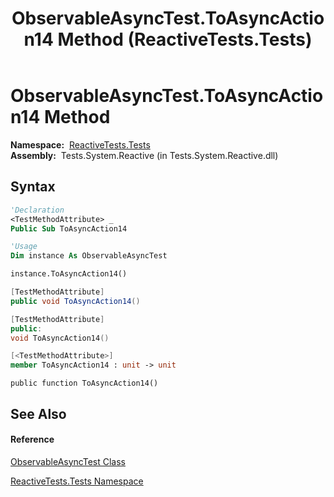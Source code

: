 ﻿---
title: ObservableAsyncTest.ToAsyncAction14 Method  (ReactiveTests.Tests)
TOCTitle: ToAsyncAction14 Method
ms:assetid: M:ReactiveTests.Tests.ObservableAsyncTest.ToAsyncAction14
ms:mtpsurl: https://msdn.microsoft.com/en-us/library/reactivetests.tests.observableasynctest.toasyncaction14(v=VS.103)
ms:contentKeyID: 36620288
ms.date: 06/28/2011
mtps_version: v=VS.103
f1_keywords:
- ReactiveTests.Tests.ObservableAsyncTest.ToAsyncAction14
dev_langs:
- CSharp
- JScript
- VB
- FSharp
- c++
---

# ObservableAsyncTest.ToAsyncAction14 Method

**Namespace:**  [ReactiveTests.Tests](hh289046\(v=vs.103\).md)  
**Assembly:**  Tests.System.Reactive (in Tests.System.Reactive.dll)

## Syntax

``` vb
'Declaration
<TestMethodAttribute> _
Public Sub ToAsyncAction14
```

``` vb
'Usage
Dim instance As ObservableAsyncTest

instance.ToAsyncAction14()
```

``` csharp
[TestMethodAttribute]
public void ToAsyncAction14()
```

``` c++
[TestMethodAttribute]
public:
void ToAsyncAction14()
```

``` fsharp
[<TestMethodAttribute>]
member ToAsyncAction14 : unit -> unit 
```

``` jscript
public function ToAsyncAction14()
```

## See Also

#### Reference

[ObservableAsyncTest Class](hh314747\(v=vs.103\).md)

[ReactiveTests.Tests Namespace](hh289046\(v=vs.103\).md)

